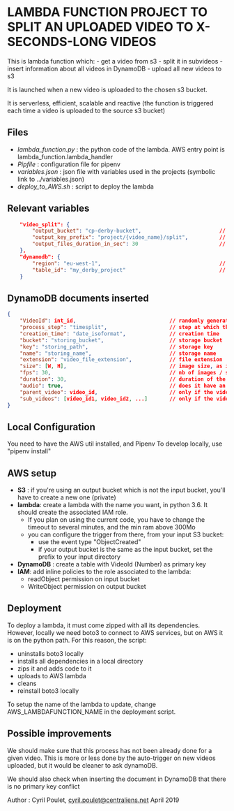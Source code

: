 LAMBDA FUNCTION PROJECT TO SPLIT AN UPLOADED VIDEO TO X-SECONDS-LONG VIDEOS
===================

This is lambda function which:
    - get a video from s3
    - split it in subvideos
    - insert information about all videos in DynamoDB
    - upload all new videos to s3
    
It is launched when a new video is uploaded to the chosen s3 bucket.

It is serverless, efficient, scalable and reactive (the function is triggered each time a video is uploaded to the source s3 bucket)



Files
-----
- _lambda_function.py_ : the python code of the lambda. AWS entry point is lambda_function.lambda_handler
- _Pipfile_ : configuration file for pipenv
- _variables.json_ : json file with variables used in the projects (symbolic link to ../variables.json)
- _deploy_to_AWS.sh_ : script to deploy the lambda


Relevant variables
-----------------

```json
    "video_split": {
		"output_bucket": "cp-derby-bucket",                         // output bucket for the new videos
		"output_key_prefix": "project/{video_name}/split",          // configurable path in the bucket
		"output_files_duration_in_sec": 30                          // length of new files, in sec
	},
	"dynamodb": {
		"region": "eu-west-1",                                      // region of the DynamoDB table
		"table_id": "my_derby_project"                              // DynamoDB table name
	}
```

DynamoDB documents inserted
---------------

```json
{
    "VideoId": int_id,                              // randomly generated primary key
    "process_step": "timesplit",                    // step at which the video was created ("upload" or "timesplit", at the moment)
    "creation_time": "date_isoformat",              // creation time
    "bucket": "storing_bucket",                     // storage bucket
    "key": "storing_path",                          // storage key
    "name": "storing_name",                         // storage name
    "extension": "video_file_extension",            // file extension
    "size": [W, H],                                 // image size, as ints
    "fps": 30,                                      // nb of images / sec
    "duration": 30,                                 // duration of the video file
    "audio": true,                                  // does it have an audio track ?
    "parent_video": video_id,                       // only if the video has been generated from a previous one
    "sub_videos": [video_id1, video_id2, ...]       // only if the video has been used to generate new videos
}
```


Local Configuration
------------
You need to have the AWS util installed, and Pipenv
To develop locally, use "pipenv install"


AWS setup
---------
- **S3** : if you're using an output bucket which is not the input bucket, you'll have to create a new one (private)
- **lambda**: create a lambda with the name you want, in python 3.6. It should create the associated IAM role.
    - If you plan on using the current code, you have to change the timeout to several minutes, and the min ram above 300Mo
    - you can configure the trigger from there, from your input S3 bucket:
        - use the event type "ObjectCreated"
        - if your output bucket is the same as the input bucket, set the prefix to your input directory
- **DynamoDB** : create a table with VideoId (Number) as primary key
- **IAM**: add inline policies to the role associated to the lambda:
    - readObject permission on input bucket
    - WriteObject permission on output bucket


Deployment
----------
To deploy a lambda, it must come zipped with all its dependencies. However, locally we need boto3 to connect to AWS services, but on AWS it is on the python path.
For this reason, the script:
    
- uninstalls boto3 locally
- installs all dependencies in a local directory
- zips it and adds code to it
- uploads to AWS lambda
- cleans
- reinstall boto3 locally
    

To setup the name of the lambda to update, change AWS_LAMBDAFUNCTION_NAME in the deployment script.


Possible improvements
--------------------
We should make sure that this process has not been already done for a given video. This is more or less done by the auto-trigger on new videos uploaded, but it would be cleaner to ask dynamoDB.

We should also check when inserting the document in DynamoDB that there is no primary key conflict






Author : Cyril Poulet, cyril.poulet@centraliens.net
April 2019